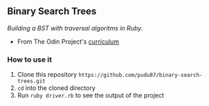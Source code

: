 ## Binary Search Trees

_Building a BST with traversal algoritms in Ruby._

* From The Odin Project's [curriculum](https://www.theodinproject.com/paths/full-stack-ruby-on-rails/courses/ruby-programming/lessons/binary-search-trees)

### How to use it

1. Clone this repository `https://github.com/pudu87/binary-search-trees.git`
2. `cd` into the cloned directory
3. Run `ruby driver.rb` to see the output of the project
